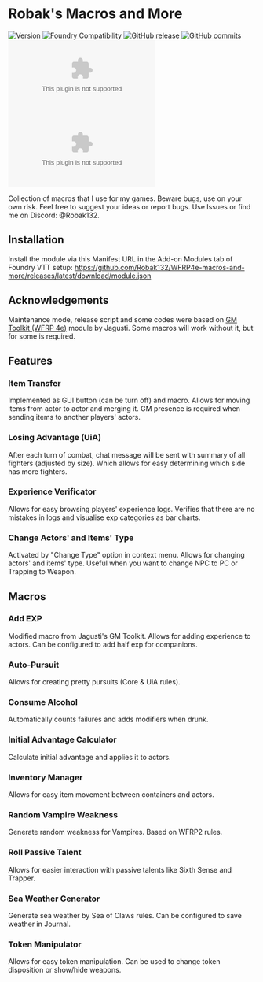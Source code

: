 # Robak's Macros and More

[![Version](https://img.shields.io/badge/dynamic/json?url=https://github.com/Robak132/WFRP4e-macros-and-more/releases/latest/download/module.json&label=Current+Version&query=version&color=blue)](https://github.com/Robak132/WFRP4e-macros-and-more/releases/latest)
[![Foundry Compatibility](https://img.shields.io/badge/dynamic/json.svg?url=https%3A%2F%2Fraw.githubusercontent.com%2FRobak132%2FWFRP4e-macros-and-more%2Freleases%2Flatest%2Fdownload%2Fmodule.json&label=Foundry%20VTT%20Version&query=$.compatibility.minimum&colorB=orange)](https://foundryvtt.com/releases/)
[![GitHub release](https://img.shields.io/github/release-date/Robak132/WFRP4e-macros-and-more?label=Released&color=brightgreen)](https://github.com/Robak132/WFRP4e-macros-and-more/releases)
[![GitHub commits](https://img.shields.io/github/commits-since/Robak132/WFRP4e-macros-and-more/latest?label=Commits%20Since%20Release&color=yellowgreen)](https://github.com/Robak132/WFRP4e-macros-and-more/commits/)<br>
![the latest version zip](https://img.shields.io/github/downloads/Robak132/WFRP4e-macros-and-more/latest/wfrp4e-macros-and-more.zip?label=Downloads%20(Current%20Version)&color=blue)
![all downloads zip](https://img.shields.io/github/downloads/Robak132/WFRP4e-macros-and-more/wfrp4e-macros-and-more.zip?label=Total%20Downloads&color=blueviolet)

Collection of macros that I use for my games. Beware bugs, use on your own risk. Feel free to suggest your ideas or
report bugs. Use Issues or find me on Discord: @Robak132.

## Installation
Install the module via this Manifest URL in the Add-on Modules tab of Foundry VTT setup:
https://github.com/Robak132/WFRP4e-macros-and-more/releases/latest/download/module.json

## Acknowledgements

Maintenance mode, release script and some codes were based on [GM Toolkit (WFRP 4e)](https://github.com/Jagusti/fvtt-wfrp4e-gmtoolkit) module by Jagusti.
Some macros will work without it, but for some is required.

## Features

### Item Transfer

Implemented as GUI button (can be turn off) and macro. Allows for moving items from actor to actor and merging it. GM
presence is required when sending items to another players' actors.

### Losing Advantage (UiA)

After each turn of combat, chat message will be sent with summary of all fighters (adjusted by size). Which allows for
easy determining which side has more fighters.

### Experience Verificator

Allows for easy browsing players' experience logs. Verifies that there are no mistakes in logs and visualise exp 
categories as bar charts. 

### Change Actors' and Items' Type

Activated by "Change Type" option in context menu. Allows for changing actors' and items' type. Useful when you want
to change NPC to PC or Trapping to Weapon.

## Macros

### Add EXP

Modified macro from Jagusti's GM Toolkit. Allows for adding experience to actors. Can be configured to add half exp for 
companions.

### Auto-Pursuit

Allows for creating pretty pursuits (Core & UiA rules).

### Consume Alcohol

Automatically counts failures and adds modifiers when drunk.

### Initial Advantage Calculator

Calculate initial advantage and applies it to actors.

### Inventory Manager

Allows for easy item movement between containers and actors.

### Random Vampire Weakness

Generate random weakness for Vampires. Based on WFRP2 rules.

### Roll Passive Talent

Allows for easier interaction with passive talents like Sixth Sense and Trapper.

### Sea Weather Generator

Generate sea weather by Sea of Claws rules. Can be configured to save weather in Journal.

### Token Manipulator

Allows for easy token manipulation. Can be used to change token disposition or show/hide weapons.